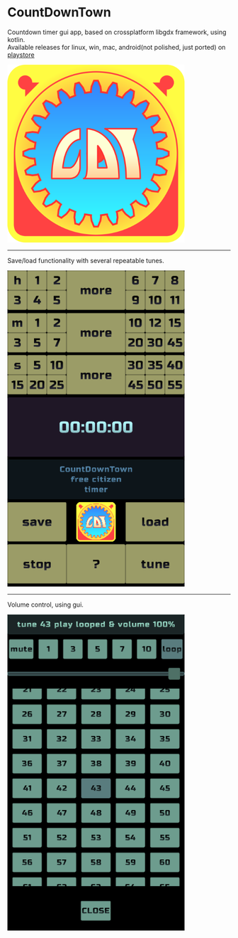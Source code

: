 # CountDownTown
Countdown timer gui app, based on crossplatform libgdx framework, using kotlin.  
Available releases for linux, win, mac, android(not polished, just ported) on [playstore](https://play.google.com/store/apps/details?id=io.guthub.healingdrawing.countdowntown)

<img src="temp/cdt-timer-logo.svg" width="400"/>

---
Save/load functionality with several repeatable tunes.  

<img src="temp/app.png" width="400"/>

---
Volume control, using gui.  

<img src="temp/tune.png" width="400"/>
